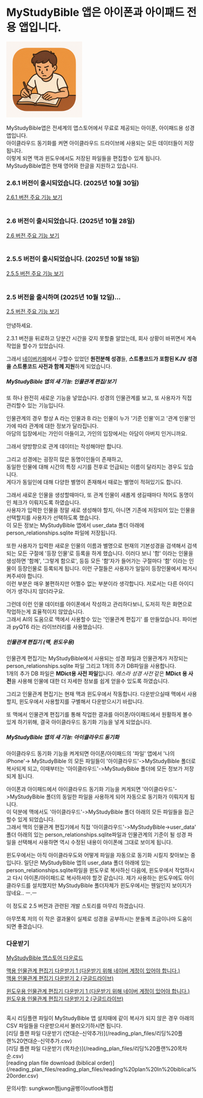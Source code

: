 # MyStudyBible 앱은 아이폰과 아이패드 전용 앱입니다.

<img src="MyStudyBible_2_4_Images/bibleAppIcon.png" width="200">

<br>

MyStudyBible앱은 전세계의 앱스토어에서 무료로 제공되는 아이폰, 아이패드용 성경앱입니다.  
아이클라우드 동기화를 켜면 아이클라우드 드라이브에 사용되는 모든 데이터들이 저장됩니다.  
이렇게 되면 맥과 윈도우에서도 저장된 파일들을 편집할수 있게 됩니다.  
MyStudyBible앱은 현재 영어와 한글을 지원하고 있습니다.  

### 2.6.1 버전이 출시되었습니다. (2025년 10월 30일)
[2.6.1 버전 주요 기능 보기](/MyStudyBible?id=_261-에서-추가된-주요-기능들)  
<br>

### 2.6 버전이 출시되었습니다. (2025년 10월 28일)
[2.6 버전 주요 기능 보기](/MyStudyBible?id=_26-에서-추가된-주요-기능들)  
<br>

### 2.5.5 버전이 출시되었습니다. (2025년 10월 18일)
[2.5.5 버전 주요 기능 보기](/MyStudyBible?id=_255-에서-추가된-주요-기능들)  
<br>


### 2.5 버전을 출시하며 (2025년 10월 12일)...

[2.5 버전 주요 기능 보기](/MyStudyBible?id=_25-에서-추가된-주요-기능들)  
<br>
안녕하세요.  

2.3.1 버전을 뒤로하고 당분간 시간을 갖지 못할줄 알았는데, 회사 상황이 바뀌면서 계속 작업을 할수가 있었습니다.  

그래서 [네이버카페](https://cafe.naver.com/thewordkor)에서 구할수 있었던 **원전분해 성경**들, **스트롱코드가 포함된 KJV 성경을 스트롱코드 사전과 함께 지원**하게 되었습니다.  

##### MyStudyBible 앱의 새 기능: 인물관계 편집/보기
또 하나 완전히 새로운 기능을 넣었습니다.
성경의 인물관계를 보고, 또 사용자가 직접 관리할수 있는 기능입니다.  
  
인물관계의 경우 항상 A 라는 인물과 B 라는 인물이 누가 '기준 인물'이고 '관계 인물'인가에 따라 관계에 대한 정보가 달라집니다.  
아담의 입장에서는 가인이 아들이고, 가인의 입장에서는 아담이 아버지 인거니까요.  
  
그래서 양방향으로 관계 데이터는 작성해야만 합니다.  
  
그리고 성경에는 굉장히 많은 동명이인들이 존재하고,  
동일한 인물에 대해 시간의 특정 시기를 전후로 언급되는 이름이 달라지는 경우도 있습니다.  
게다가 동일인에 대해 다양한 별명이 존재해서 때로는 별명이 적혀있기도 합니다.  
  
그래서 새로운 인물을 생성할때마다, 또 관계 인물이 새롭게 생길때마다 적어도 동명이인 체크가 이뤄지도록 하였습니다.  
사용자가 입력한 인물을 정말 새로 생성해야 할지, 아니면 기존에 저장되어 있는 인물을 선택할지를 사용자가 선택하도록 했습니다.  
이 모든 정보는 MyStudyBible 앱에서 user_data 폴더 아래에 person_relationships.sqlite 파일에 저장됩니다.  

또한 사용자가 입력한 새로운 인물의 이름과 별명으로 현재의 기본성경을 검색해서 검색되는 모든 구절에 '등장 인물'로 등록을 하게 했습니다. 이러다 보니 '함' 이라는 인물을 생성하면 '함께', '그렇게 함으로', 등등 모든 '함'자가 들어가는 구절마다 '함' 이라는 인물이 등장인물로 등록되게 됩니다. 이런 구절들은 사용자가 일일이 등장인물에서 제거시켜주셔야 합니다.  
이런 부분은 매우 불편하지만 어쩔수 없는 부분이라 생각합니다. 저로서는 다른 아이디어가 생각나지 않더라구요.  
  
그런데 이런 인물 데이터를 아이폰에서 작성하고 관리하다보니, 도저히 작은 화면으로 작업하는게 효율적이지 않았습니다.  
그래서 AI의 도움으로 맥에서 사용할수 있는 '인물관계 편집기' 를 만들었습니다. 파이썬과 pyQT6 라는 라이브러리를 사용했습니다.  

##### 인물관계 편집기 (맥, 윈도우용)
  
인물관계 편집기는 MyStudyBible에서 사용되는 성경 파일과 인물관계가 저장되는 person_relationships.sqlite 파일 그리고 1개의 추가 DB파일을 사용합니다.  
1개의 추가 DB 파일은 **MDict용 사전 파일**입니다. _에스라 성경 사전_ 같은 **MDict 용 사전**을 사용해 인물에 대한 더 자세한 정보를 쉽게 얻을수 있도록 하였습니다.  
  
그리고 인물관계 편집기는 현재 맥과 윈도우에서 작동합니다. 다운받으실때 맥에서 사용할지, 윈도우에서 사용할지를 구별해서 다운받으시기 바랍니다.
  
또 맥에서 인물관계 편집기를 통해 작업한 결과를 아이폰/아이패드에서 원활하게 볼수 있게 하기위해, 결국 아이클라우드 동기화 기능을 넣게 되었습니다.  

##### MyStudyBible 앱의 새 기능: 아이클라우드 동기화
  
아이클라우드 동기화 기능을 켜게되면 아이폰/아이패드의 '파일' 앱에서 '나의 iPhone'-> MyStudyBible 의 모든 파일들이 '아이클라우드'->MyStudyBible 폴더로 복사되게 되고, 이때부터는 '아이클라우드'->MyStudyBible 폴더에 모든 정보가 저장되게 됩니다.  
  
아이폰과 아이패드에서 아이클라우드 동기화 기능을 켜게되면 '아이클라우드'->MyStudyBible 폴더의 동일한 파일을 사용하게 되어 자동으로 동기화가 이뤄지게 됩니다.  
이 덕분에 맥에서도 '아이클라우드'->MyStudyBible 폴더 아래의 모든 파일들을 접근할수 있게 되었습니다.  
그래서 맥의 인물관계 편집기에서 직접 '아이클라우드'->MyStudyBible->user_data' 폴더 아래의 있는 person_relationships.sqlite파일과 인물관계의 기준이 될 성경 파일을 선택해서 사용하면 역시 수정된 내용이 아이폰에 그대로 보이게 됩니다.  

윈도우에서는 아직 아이클라우도와 어떻게 파일을 자동으로 동기화 시킬지 찾아보는 중입니다.
일단은 MyStudyBible 앱의 user_data 폴더 아래에 있는 person_relationships.sqlite파일을 윈도우로 복사하신 다음에, 윈도우에서 작업하시고 다시 아이폰/아이패드로 복사하셔야 할것 같습니다. 제가 사용하는 윈도우에도 아이클라우드를 설치했지만 MyStudyBible 폴더자체가 윈도우에서는 웬일인지 보이지가 않네요.. ㅡ.ㅡ 
  
이 정도로 2.5 버전과 관련된 개발 스토리를 마무리 하겠습니다.

아무쪼록 저의 이 작은 결과물이 실제로 성경을 공부하시는 분들께 조금이나마 도움이 되면 좋겠습니다.
  
### 다운받기
  
[MyStudyBible 앱스토어 다운로드](https://apps.apple.com/us/app/mystudybible/id6743988874)  
  
  
[맥용 인물관계 편집기 다운받기 1 (다운받기 위해 네이버 계정이 있어야 합니다.)](https://naver.me/GRu5Mz3j)  
[맥용 인물관계 편집기 다운받기 2 (구글드라이브)](https://drive.google.com/drive/folders/1A6oZ2GKBe6nNGWUiDnpRsL-aX61EcJTc?usp=sharing)  
  
[윈도우용 인물관계 편집기 다운받기 1 (다운받기 위해 네이버 계정이 있어야 합니다.)](https://naver.me/GhSHwN6e)  
[윈도우용 인물관계 편집기 다운받기 2 (구글드라이브)](https://drive.google.com/drive/folders/1B1HwnDvwVVj0a9d2tNcs3LnlOwqS0DCn?usp=sharing)  
  
<br>
혹시 리딩플랜 파일이 MyStudyBible 앱 설치때에 같이 복사가 되지 않은 경우 아래의 CSV 파일들을 다운받으셔서 불러오기하시면 됩니다.<br>
[리딩 플랜 파일 다운받기 (연대순-신약추가)](/reading_plan_files/리딩%20플랜%20연대순-신약추가.csv)<br>
[리딩 플랜 파일 다운받기 (목차순)](/reading_plan_files/리딩%20플랜%20목차순.csv)<br>
[reading plan file download (biblical order)](/reading_plan_files/reading_plan_files/reading%20plan%20In%20biblical%20order.csv)
<br>


문의사항: sungkwon쩜jung골뱅이outlook쩜컴
